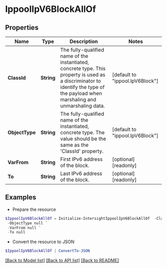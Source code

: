 # IppoolIpV6BlockAllOf
## Properties

Name | Type | Description | Notes
------------ | ------------- | ------------- | -------------
**ClassId** | **String** | The fully-qualified name of the instantiated, concrete type. This property is used as a discriminator to identify the type of the payload when marshaling and unmarshaling data. | [default to "ippool.IpV6Block"]
**ObjectType** | **String** | The fully-qualified name of the instantiated, concrete type. The value should be the same as the &#39;ClassId&#39; property. | [default to "ippool.IpV6Block"]
**VarFrom** | **String** | First IPv6 address of the block. | [optional] [readonly] 
**To** | **String** | Last IPv6 address of the block. | [optional] [readonly] 

## Examples

- Prepare the resource
```powershell
$IppoolIpV6BlockAllOf = Initialize-IntersightIppoolIpV6BlockAllOf  -ClassId null `
 -ObjectType null `
 -VarFrom null `
 -To null
```

- Convert the resource to JSON
```powershell
$IppoolIpV6BlockAllOf | ConvertTo-JSON
```

[[Back to Model list]](../README.md#documentation-for-models) [[Back to API list]](../README.md#documentation-for-api-endpoints) [[Back to README]](../README.md)

